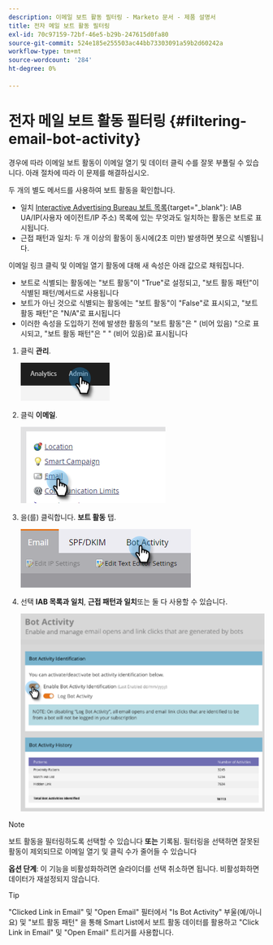 ```yaml
---
description: 이메일 보트 활동 필터링 - Marketo 문서 - 제품 설명서
title: 전자 메일 보트 활동 필터링
exl-id: 70c97159-72bf-46e5-b29b-247615d0fa80
source-git-commit: 524e185e255503ac44bb73303091a59b2d60242a
workflow-type: tm+mt
source-wordcount: '284'
ht-degree: 0%

---
```


# 전자 메일 보트 활동 필터링 {#filtering-email-bot-activity}

경우에 따라 이메일 보트 활동이 이메일 열기 및 데이터 클릭 수를 잘못 부풀릴 수 있습니다. 아래 절차에 따라 이 문제를 해결하십시오.

두 개의 별도 메서드를 사용하여 보트 활동을 확인합니다.

* 일치 [Interactive Advertising Bureau 보트 목록](https://www.iab.com/guidelines/iab-abc-international-spiders-bots-list/){target=&quot;_blank&quot;}: IAB UA/IP(사용자 에이전트/IP 주소) 목록에 있는 무엇과도 일치하는 활동은 보트로 표시됩니다.
* 근접 패턴과 일치: 두 개 이상의 활동이 동시에(2초 미만) 발생하면 봇으로 식별됩니다.

이메일 링크 클릭 및 이메일 열기 활동에 대해 새 속성은 아래 값으로 채워집니다.

* 보트로 식별되는 활동에는 &quot;보트 활동&quot;이 &quot;True&quot;로 설정되고, &quot;보트 활동 패턴&quot;이 식별된 패턴/메서드로 사용됩니다
* 보트가 아닌 것으로 식별되는 활동에는 &quot;보트 활동&quot;이 &quot;False&quot;로 표시되고, &quot;보트 활동 패턴&quot;은 &quot;N/A&quot;로 표시됩니다
* 이러한 속성을 도입하기 전에 발생한 활동의 &quot;보트 활동&quot;은 &quot; (비어 있음) &quot;으로 표시되고, &quot;보트 활동 패턴&quot;은 &quot; &quot; (비어 있음)로 표시됩니다

1. 클릭 **관리**.

   ![](assets/filtering-email-bot-activity-1.png)

1. 클릭 **이메일**.

   ![](assets/filtering-email-bot-activity-2.png)

1. 을(를) 클릭합니다. **보트 활동** 탭.

   ![](assets/filtering-email-bot-activity-3.png)

1. 선택 **IAB 목록과 일치**, **근접 패턴과 일치**&#x200B;또는 둘 다 사용할 수 있습니다.

   ![](assets/filtering-email-bot-activity-4.png)

>[!NOTE]
>
>보트 활동을 필터링하도록 선택할 수 있습니다 **또는** 기록됨. 필터링을 선택하면 잘못된 활동이 제외되므로 이메일 열기 및 클릭 수가 줄어들 수 있습니다

**옵션 단계**: 이 기능을 비활성화하려면 슬라이더를 선택 취소하면 됩니다. 비활성화하면 데이터가 재설정되지 않습니다.

>[!TIP]
>
>&quot;Clicked Link in Email&quot; 및 &quot;Open Email&quot; 필터에서 &quot;Is Bot Activity&quot; 부울(예/아니요) 및 &quot;보트 활동 패턴&quot; 을 통해 Smart List에서 보트 활동 데이터를 활용하고 &quot;Click Link in Email&quot; 및 &quot;Open Email&quot; 트리거를 사용합니다.
